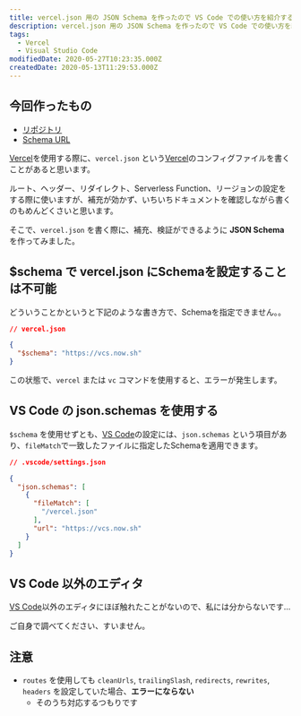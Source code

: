 ```yaml
---
title: vercel.json 用の JSON Schema を作ったので VS Code での使い方を紹介する。
description: vercel.json 用の JSON Schema を作ったので VS Code での使い方を紹介する。
tags:
  - Vercel
  - Visual Studio Code
modifiedDate: 2020-05-27T10:23:35.000Z
createdDate: 2020-05-13T11:29:53.000Z
---
```


## 今回作ったもの

- [リポジトリ](https://github.com/InkoHX/vercel-config-schema)
- [Schema URL](https://vcs.now.sh/)

[Vercel](/tags/vercel)を使用する際に、`vercel.json` という[Vercel](/tags/vercel)のコンフィグファイルを書くことがあると思います。

ルート、ヘッダー、リダイレクト、Serverless Function、リージョンの設定をする際に使いますが、補充が効かず、いちいちドキュメントを確認しながら書くのもめんどくさいと思います。

そこで、`vercel.json` を書く際に、補充、検証ができるように **JSON Schema** を作ってみました。

## $schema で vercel.json にSchemaを設定することは不可能

どういうことかというと下記のような書き方で、Schemaを指定できません。。

```json
// vercel.json

{
  "$schema": "https://vcs.now.sh"
}
```

この状態で、`vercel` または `vc` コマンドを使用すると、エラーが発生します。

## VS Code の json.schemas を使用する

`$schema` を使用せずとも、[VS Code](/tags/visual-studio-code)の設定には、`json.schemas` という項目があり、`fileMatch`で一致したファイルに指定したSchemaを適用できます。

```json
// .vscode/settings.json

{
  "json.schemas": [
    {
      "fileMatch": [
        "/vercel.json"
      ],
      "url": "https://vcs.now.sh"
    }
  ]
}
```

## VS Code 以外のエディタ

[VS Code](/tags/visual-studio-code)以外のエディタにほぼ触れたことがないので、私には分からないです...

ご自身で調べてください、すいません。

## 注意

- `routes` を使用しても `cleanUrls`, `trailingSlash`, `redirects`, `rewrites`, `headers` を設定していた場合、**エラーにならない**
  - そのうち対応するつもりです
